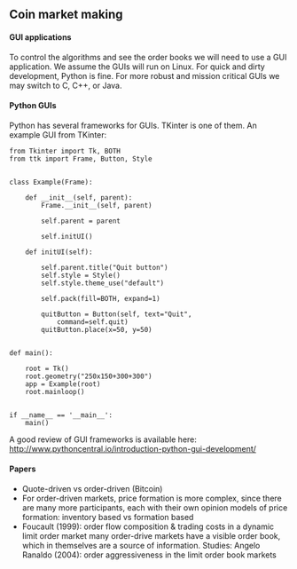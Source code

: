 ## Coin market making

#### GUI applications
To control the algorithms and see the order books we will need to use
a GUI application. We assume the GUIs will run on Linux. For quick and 
dirty development, Python is fine. For more robust and mission critical
GUIs we may switch to C, C++, or Java.

#### Python GUIs
Python has several frameworks for GUIs. TKinter is one of them. An example GUI from TKinter:

    from Tkinter import Tk, BOTH
    from ttk import Frame, Button, Style
    
    
    class Example(Frame):
    
        def __init__(self, parent):
            Frame.__init__(self, parent)
    
            self.parent = parent
    
            self.initUI()
    
        def initUI(self):
    
            self.parent.title("Quit button")
            self.style = Style()
            self.style.theme_use("default")
    
            self.pack(fill=BOTH, expand=1)
    
            quitButton = Button(self, text="Quit",
                command=self.quit)
            quitButton.place(x=50, y=50)
    
    
    def main():
    
        root = Tk()
        root.geometry("250x150+300+300")
        app = Example(root)
        root.mainloop()
    
    
    if __name__ == '__main__':
        main() 


A good review of GUI frameworks is available here: http://www.pythoncentral.io/introduction-python-gui-development/


#### Papers
- Quote-driven vs order-driven (Bitcoin)
- For order-driven markets, price formation is more complex, since there are many more participants, each with their own opinion models of price formation: inventory based vs formation based
- Foucault (1999): order flow composition & trading costs in a dynamic limit order market 
many order-drive markets have a visible order book, which in themselves are a source of information. Studies: Angelo Ranaldo (2004): order aggressiveness in the limit order book markets


